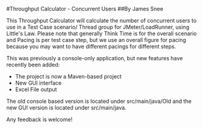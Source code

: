 #Throughput Calculator - Concurrent Users
##By James Snee


This Throughput Calculator will calculate the number of 
concurrent users to use in a Test Case scenario/
Thread group for JMeter/LoadRunner, using Little's Law. 
Please note that generally Think Time is for 
the overall scenario and Pacing is per test case step, 
but we use an overall figure for pacing because
you may want to have different pacings for different steps.

This was previously a console-only application, but new features have
recently been added:

- The project is now a Maven-based project
- New GUI interface
- Excel File output

The old console based version is located under src/main/java/Old and
the new GUI version is located under src/main/java.

Any feedback is welcome!

